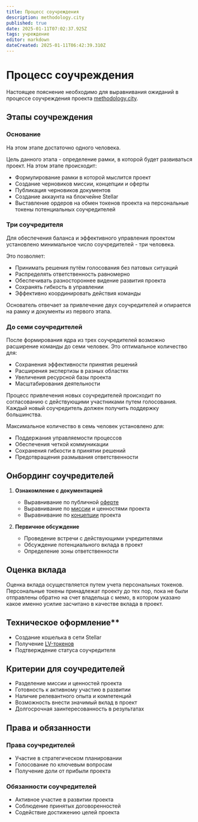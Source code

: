 ```yaml
---
title: Процесс соучреждения
description: methodology.city
published: true
date: 2025-01-11T07:02:37.925Z
tags: учреждение
editor: markdown
dateCreated: 2025-01-11T06:42:39.310Z
---
```


# Процесс соучреждения

Настоящее пояснение необходимо для выравнивания ожиданий в процессе соучреждения проекта [methodology.city](https://methodology.city).

## Этапы соучреждения

### Основание

На этом этапе достаточно одного человека. 

Цель данного этапа - определение рамки, в которой будет развиваться проект. На этом этапе происходит:
- Формулирование рамки в которой мыслится проект
- Создание черновиков миссии, концепции и оферты
- Публикация черновиков документов
- Создание аккаунта на блокчейне Stellar
- Выставление ордеров на обмен токенов проекта на персональные токены потенциальных соучредителей 

### Три соучредителя

Для обеспечения баланса и эффективного управления проектом установлено минимальное число соучредителей - три человека. 

Это позволяет:
- Принимать решения путём голосования без патовых ситуаций
- Распределять ответственность равномерно
- Обеспечивать разностороннее видение развития проекта
- Сохранять гибкость в управлении
- Эффективно координировать действия команды

Основатель отвечает за привлечение двух соучредителей и опирается на рамку и документы из первого этапа. 

### До семи соучредителей

После формирования ядра из трех соучредителей возможно расширение команды до семи человек. Это оптимальное количество для:

- Сохранения эффективности принятия решений
- Расширения экспертизы в разных областях
- Увеличения ресурсной базы проекта
- Масштабирования деятельности

Процесс привлечения новых соучредителей происходит по согласованию с действующими участниками путем голосования. Каждый новый соучредитель должен получить поддержку большинства.

Максимальное количество в семь человек установлено для:
- Поддержания управляемости процессов
- Обеспечения четкой коммуникации
- Сохранения гибкости в принятии решений
- Предотвращения размывания ответственности

## Онбординг соучредителей

1. **Ознакомление с документацией**
   - Выравнивание по публичной [оферте](/ru/home.md)
   - Выравнивание по [миссии](/ru/noble.md) и ценностями проекта
   - Выравнивание по [концепции](/ru/concept.md) проекта

2. **Первичное обсуждение**
   - Проведение встречи с действующими учредителями
   - Обсуждение потенциального вклада в проект
   - Определение зоны ответственности

## Оценка вклада

Оценка вклада осуществляется путем учета персональных токенов. 
Персональные токены принадлежат проекту до тех пор, пока не были отправлены обратно на счет владельца с мемо, в котором указано какое именно усилие засчитано в качестве вклада в проект. 

## Техническое оформление**
- Создание кошелька в сети Stellar
- Получение [LV-токенов](https://stellar.expert/explorer/public/asset/LV-GDJSY7FCYCIPF5VRFV3H7QLLWH4F2MFQXSXNZQKH35J57AFKI4276QDF)
- Подтверждение статуса соучредителя

## Критерии для соучредителей

- Разделение миссии и ценностей проекта
- Готовность к активному участию в развитии
- Наличие релевантного опыта и компетенций
- Возможность внести значимый вклад в проект
- Долгосрочная заинтересованность в результатах

## Права и обязанности

### Права соучредителей
- Участие в стратегическом планировании
- Голосование по ключевым вопросам
- Получение доли от прибыли проекта

### Обязанности соучредителей
- Активное участие в развитии проекта
- Соблюдение принятых договоренностей
- Содействие достижению целей проекта
